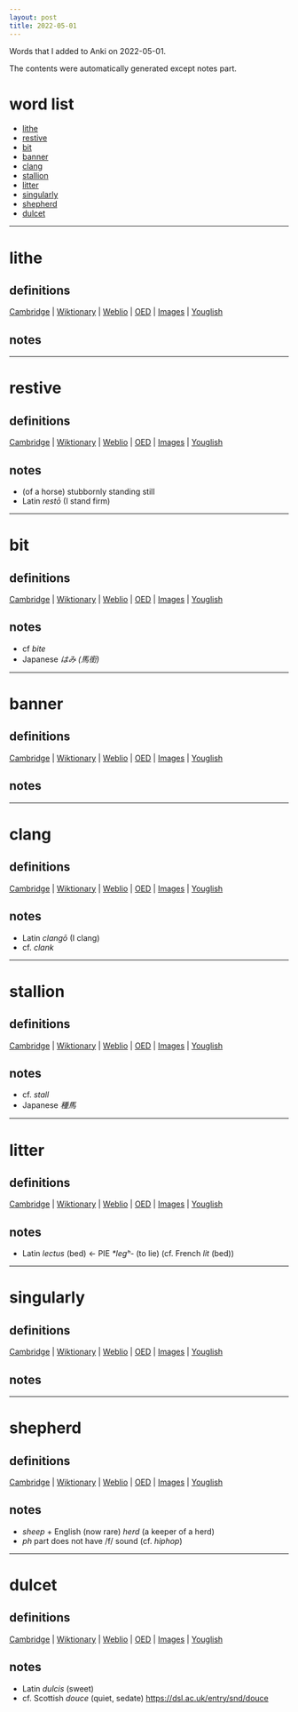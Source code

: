```yaml
---
layout: post
title: 2022-05-01
---
```


Words that I added to Anki on 2022-05-01.

The contents were automatically generated except notes part.
# word list
- [lithe](#lithe)
- [restive](#restive)
- [bit](#bit)
- [banner](#banner)
- [clang](#clang)
- [stallion](#stallion)
- [litter](#litter)
- [singularly](#singularly)
- [shepherd](#shepherd)
- [dulcet](#dulcet)

---

# lithe
## definitions
[Cambridge](https://dictionary.cambridge.org/us/dictionary/english/lithe)
|
[Wiktionary](https://en.wiktionary.org/wiki/lithe#English)
|
[Weblio](https://ejje.weblio.jp/content_find?query=lithe&searchType=exact)
|
[OED](https://www.oed.com/search?q=lithe)
|
[Images](https://www.google.com/search?tbm=isch&q=lithe)
|
[Youglish](https://youglish.com/pronounce/lithe/english/us)

## notes

---

# restive
## definitions
[Cambridge](https://dictionary.cambridge.org/us/dictionary/english/restive)
|
[Wiktionary](https://en.wiktionary.org/wiki/restive#English)
|
[Weblio](https://ejje.weblio.jp/content_find?query=restive&searchType=exact)
|
[OED](https://www.oed.com/search?q=restive)
|
[Images](https://www.google.com/search?tbm=isch&q=restive)
|
[Youglish](https://youglish.com/pronounce/restive/english/us)

## notes
- (of a horse) stubbornly standing still
- Latin *restō* (I stand firm)

---

# bit
## definitions
[Cambridge](https://dictionary.cambridge.org/us/dictionary/english/bit)
|
[Wiktionary](https://en.wiktionary.org/wiki/bit#English)
|
[Weblio](https://ejje.weblio.jp/content_find?query=bit&searchType=exact)
|
[OED](https://www.oed.com/search?q=bit)
|
[Images](https://www.google.com/search?tbm=isch&q=bit)
|
[Youglish](https://youglish.com/pronounce/bit/english/us)

## notes
- cf *bite*
- Japanese *はみ (馬銜)*

---

# banner
## definitions
[Cambridge](https://dictionary.cambridge.org/us/dictionary/english/banner)
|
[Wiktionary](https://en.wiktionary.org/wiki/banner#English)
|
[Weblio](https://ejje.weblio.jp/content_find?query=banner&searchType=exact)
|
[OED](https://www.oed.com/search?q=banner)
|
[Images](https://www.google.com/search?tbm=isch&q=banner)
|
[Youglish](https://youglish.com/pronounce/banner/english/us)

## notes

---

# clang
## definitions
[Cambridge](https://dictionary.cambridge.org/us/dictionary/english/clang)
|
[Wiktionary](https://en.wiktionary.org/wiki/clang#English)
|
[Weblio](https://ejje.weblio.jp/content_find?query=clang&searchType=exact)
|
[OED](https://www.oed.com/search?q=clang)
|
[Images](https://www.google.com/search?tbm=isch&q=clang)
|
[Youglish](https://youglish.com/pronounce/clang/english/us)

## notes
- Latin *clangō* (I clang)
- cf. *clank*

---

# stallion
## definitions
[Cambridge](https://dictionary.cambridge.org/us/dictionary/english/stallion)
|
[Wiktionary](https://en.wiktionary.org/wiki/stallion#English)
|
[Weblio](https://ejje.weblio.jp/content_find?query=stallion&searchType=exact)
|
[OED](https://www.oed.com/search?q=stallion)
|
[Images](https://www.google.com/search?tbm=isch&q=stallion)
|
[Youglish](https://youglish.com/pronounce/stallion/english/us)

## notes
- cf. *stall*
- Japanese *種馬*

---

# litter
## definitions
[Cambridge](https://dictionary.cambridge.org/us/dictionary/english/litter)
|
[Wiktionary](https://en.wiktionary.org/wiki/litter#English)
|
[Weblio](https://ejje.weblio.jp/content_find?query=litter&searchType=exact)
|
[OED](https://www.oed.com/search?q=litter)
|
[Images](https://www.google.com/search?tbm=isch&q=litter)
|
[Youglish](https://youglish.com/pronounce/litter/english/us)

## notes
- Latin *lectus* (bed) <- PIE *\*legʰ-* (to lie) (cf. French *lit* (bed))

---

# singularly
## definitions
[Cambridge](https://dictionary.cambridge.org/us/dictionary/english/singularly)
|
[Wiktionary](https://en.wiktionary.org/wiki/singularly#English)
|
[Weblio](https://ejje.weblio.jp/content_find?query=singularly&searchType=exact)
|
[OED](https://www.oed.com/search?q=singularly)
|
[Images](https://www.google.com/search?tbm=isch&q=singularly)
|
[Youglish](https://youglish.com/pronounce/singularly/english/us)

## notes

---

# shepherd
## definitions
[Cambridge](https://dictionary.cambridge.org/us/dictionary/english/shepherd)
|
[Wiktionary](https://en.wiktionary.org/wiki/shepherd#English)
|
[Weblio](https://ejje.weblio.jp/content_find?query=shepherd&searchType=exact)
|
[OED](https://www.oed.com/search?q=shepherd)
|
[Images](https://www.google.com/search?tbm=isch&q=shepherd)
|
[Youglish](https://youglish.com/pronounce/shepherd/english/us)

## notes
- *sheep* + English (now rare) *herd* (a keeper of a herd)
- *ph* part does not have /f/ sound (cf. *hiphop*)

---

# dulcet
## definitions
[Cambridge](https://dictionary.cambridge.org/us/dictionary/english/dulcet)
|
[Wiktionary](https://en.wiktionary.org/wiki/dulcet#English)
|
[Weblio](https://ejje.weblio.jp/content_find?query=dulcet&searchType=exact)
|
[OED](https://www.oed.com/search?q=dulcet)
|
[Images](https://www.google.com/search?tbm=isch&q=dulcet)
|
[Youglish](https://youglish.com/pronounce/dulcet/english/us)

## notes
- Latin *dulcis* (sweet)
- cf. Scottish *douce* (quiet, sedate) <https://dsl.ac.uk/entry/snd/douce>

